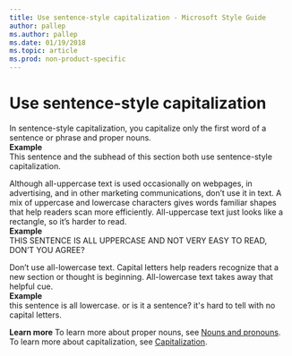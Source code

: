 ```yaml
---
title: Use sentence-style capitalization - Microsoft Style Guide
author: pallep
ms.author: pallep
ms.date: 01/19/2018
ms.topic: article
ms.prod: non-product-specific
---
```


# Use sentence-style capitalization

In sentence-style capitalization, you capitalize only the first word of a sentence or phrase and proper nouns.  
**Example** <br />This sentence and the subhead of this section both use sentence-style capitalization. 

Although
all-uppercase text is used occasionally on webpages, in
advertising, and in other marketing communications, don’t use it in
text. A mix of uppercase and lowercase characters gives words
familiar shapes that help readers scan more efficiently.
All-uppercase text just looks like a rectangle, so it’s harder to
read.  
**Example** <br />THIS SENTENCE IS ALL UPPERCASE AND NOT VERY EASY TO READ, DON’T YOU AGREE?

Don’t
use all-lowercase text. Capital letters help readers recognize
that a new section or thought is beginning. All-lowercase text
takes away that helpful cue.  
**Example** <br />this sentence is all lowercase. or is it a sentence? it's hard to tell with no capital letters. 

**Learn more** To learn more about proper nouns, see [Nouns and pronouns](/style-guide/grammar/nouns-pronouns). To learn more about capitalization, see [Capitalization](/style-guide/capitalization).
